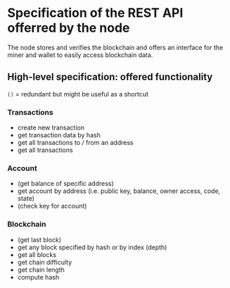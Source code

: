 # Specification of the REST API offerred by the node
The node stores and verifies the blockchain and offers an interface for the miner and wallet to easily access blockchain data.

## High-level specification: offered functionality
`()` = redundant but might be useful as a shortcut
### Transactions
- create new transaction
- get transaction data by hash
- get all transactions to / from an address
- get all transactions

### Account
- (get balance of specific address)
- get account by address (i.e. public key, balance, owner access, code, state)
- (check key for account)

### Blockchain
- (get last block)
- get any block specified by hash or by index (depth)
- get all blocks
- get chain difficulty
- get chain length
- compute hash

